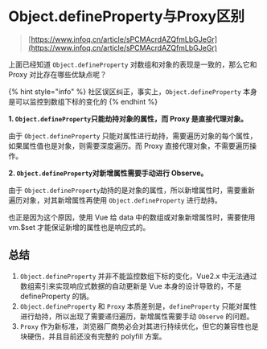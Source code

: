 # Object.defineProperty与Proxy区别

> [https://www.infoq.cn/article/sPCMAcrdAZQfmLbGJeGr](https://www.infoq.cn/article/sPCMAcrdAZQfmLbGJeGr)

上面已经知道 `Object.defineProperty` 对数组和对象的表现是一致的，那么它和 Proxy 对比存在哪些优缺点呢？

{% hint style="info" %}
社区误区纠正，事实上，`Object.defineProperty` 本身是可以监控到数组下标的变化的
{% endhint %}

**1. `Object.defineProperty`只能劫持对象的属性，而 Proxy 是直接代理对象。**

由于 `Object.defineProperty` 只能对属性进行劫持，需要遍历对象的每个属性，如果属性值也是对象，则需要深度遍历。而 Proxy 直接代理对象，不需要遍历操作。

**2. `Object.defineProperty`对新增属性需要手动进行 Observe。**

由于 `Object.defineProperty`劫持的是对象的属性，所以新增属性时，需要重新遍历对象，对其新增属性再使用 `Object.defineProperty` 进行劫持。

也正是因为这个原因，使用 Vue 给 data 中的数组或对象新增属性时，需要使用 vm.$set 才能保证新增的属性也是响应式的。

## 总结

1. `Object.defineProperty` 并非不能监控数组下标的变化，Vue2.x 中无法通过数组索引来实现响应式数据的自动更新是 Vue 本身的设计导致的，不是 defineProperty 的锅。
2. `Object.defineProperty` 和 `Proxy` 本质差别是，`defineProperty` 只能对属性进行劫持，所以出现了需要递归遍历，新增属性需要手动 `Observe` 的问题。
3. `Proxy` 作为新标准，浏览器厂商势必会对其进行持续优化，但它的兼容性也是块硬伤，并且目前还没有完整的 polyfill 方案。
